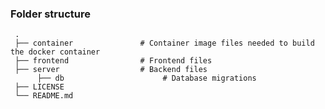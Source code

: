 ### Folder structure   
   
     .
     ├── container               # Container image files needed to build the docker container 
     ├── frontend                # Frontend files
     ├── server                  # Backend files
          ├── db                      # Database migrations
     ├── LICENSE
     └── README.md 
  
